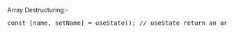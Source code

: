 Array Destructuring:-   

<pre>
const [name, setName] = useState(); // useState return an array which is destructured here.
</pre>